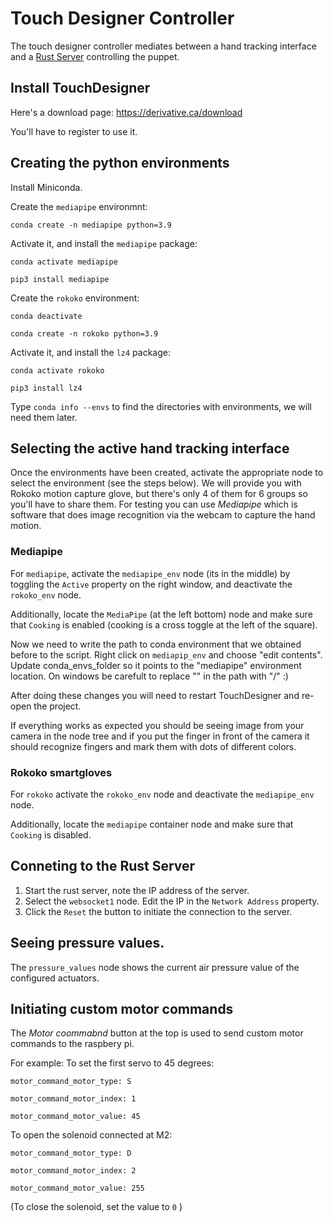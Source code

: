 # Touch Designer Controller
The touch designer controller mediates between a hand tracking interface and a [Rust Server](rust-server.md) controlling the puppet.

## Install TouchDesigner

Here's a download page: https://derivative.ca/download

You'll have to register to use it.

## Creating the python environments
Install Miniconda.

Create the `mediapipe` environmnt:
```
conda create -n mediapipe python=3.9
```
Activate it, and install the `mediapipe` package:
```
conda activate mediapipe
```
```
pip3 install mediapipe
```

Create the `rokoko` environment:
```
conda deactivate
```
```
conda create -n rokoko python=3.9
```
Activate it, and install the `lz4` package:
```
conda activate rokoko
```
```
pip3 install lz4
```

Type `conda info --envs` to find the directories with environments, we will need them later.

## Selecting the active hand tracking interface
Once the environments have been created, activate the appropriate node to select the environment (see the steps below). We will provide you with Rokoko motion capture glove, but there's only 4 of them for 6 groups so you'll have to share them. For testing you can use _Mediapipe_ which is software that does image recognition via the webcam to capture the hand motion.

### Mediapipe
For `mediapipe`, activate the `mediapipe_env` node (its in the middle) by toggling the `Active` property on the right window, and deactivate the `rokoko_env` node.

Additionally, locate the `MediaPipe` (at the left bottom) node and make sure that `Cooking` is enabled (cooking is a cross toggle at the left of the square).

Now we need to write the path to conda environment that we obtained before to the script. Right click on `mediapip_env` and choose "edit contents". Update conda_envs_folder so it points to the "mediapipe" environment location. On windows be carefult to replace "\" in the path with "/" :)

After doing these changes you will need to restart TouchDesigner and re-open the project.

If everything works as expected you should be seeing image from your camera in the node tree and if you put the finger in front of the camera it should recognize fingers and mark them with dots of different colors.

### Rokoko smartgloves
For `rokoko` activate the `rokoko_env` node and deactivate the `mediapipe_env` node.

Additionally, locate the `mediapipe` container node and make sure that `Cooking` is disabled.

## Conneting to the Rust Server
1. Start the rust server, note the IP address of the server.
2. Select the `websocket1` node. Edit the IP in the `Network Address` property.
3. Click the `Reset` the button to initiate the connection to the server.

## Seeing pressure values.
The `pressure_values` node shows the current air pressure value of the configured actuators.

## Initiating custom motor commands
The _Motor coommabnd_ button at the top is used to send custom motor commands to the raspbery pi.

For example: To set the first servo to 45 degrees:
```
motor_command_motor_type: S
```
```
motor_command_motor_index: 1
```
```
motor_command_motor_value: 45
```

To open the solenoid connected at M2:
```
motor_command_motor_type: D
```
```
motor_command_motor_index: 2
```
```
motor_command_motor_value: 255
```
(To close the solenoid, set the value to `0` )